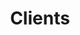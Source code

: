---
title: Clients
longTitle: 'Clients'
tags:
- gccommon
relatedTerm:
- "[[Client satisfaction Customer services]]"
use:
- "[[Customers]]"
---